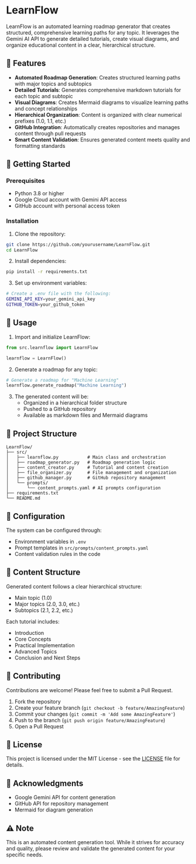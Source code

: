 # LearnFlow

LearnFlow is an automated learning roadmap generator that creates structured, comprehensive learning paths for any topic. It leverages the Gemini AI API to generate detailed tutorials, create visual diagrams, and organize educational content in a clear, hierarchical structure.

## 🌟 Features

- **Automated Roadmap Generation**: Creates structured learning paths with major topics and subtopics
- **Detailed Tutorials**: Generates comprehensive markdown tutorials for each topic and subtopic
- **Visual Diagrams**: Creates Mermaid diagrams to visualize learning paths and concept relationships
- **Hierarchical Organization**: Content is organized with clear numerical prefixes (1.0, 1.1, etc.)
- **GitHub Integration**: Automatically creates repositories and manages content through pull requests
- **Smart Content Validation**: Ensures generated content meets quality and formatting standards

## 🚀 Getting Started

### Prerequisites

- Python 3.8 or higher
- Google Cloud account with Gemini API access
- GitHub account with personal access token

### Installation

1. Clone the repository:
```bash
git clone https://github.com/yourusername/LearnFlow.git
cd LearnFlow
```

2. Install dependencies:
```bash
pip install -r requirements.txt
```

3. Set up environment variables:
```bash
# Create a .env file with the following:
GEMINI_API_KEY=your_gemini_api_key
GITHUB_TOKEN=your_github_token
```

## 📖 Usage

1. Import and initialize LearnFlow:
```python
from src.learnflow import LearnFlow

learnflow = LearnFlow()
```

2. Generate a roadmap for any topic:
```python
# Generate a roadmap for "Machine Learning"
learnflow.generate_roadmap("Machine Learning")
```

3. The generated content will be:
   - Organized in a hierarchical folder structure
   - Pushed to a GitHub repository
   - Available as markdown files and Mermaid diagrams

## 📁 Project Structure

```
LearnFlow/
├── src/
│   ├── learnflow.py           # Main class and orchestration
│   ├── roadmap_generator.py   # Roadmap generation logic
│   ├── content_creator.py     # Tutorial and content creation
│   ├── file_organizer.py      # File management and organization
│   ├── github_manager.py      # GitHub repository management
│   └── prompts/              
│       └── content_prompts.yaml # AI prompts configuration
├── requirements.txt
└── README.md
```

## 🔧 Configuration

The system can be configured through:
- Environment variables in `.env`
- Prompt templates in `src/prompts/content_prompts.yaml`
- Content validation rules in the code

## 📝 Content Structure

Generated content follows a clear hierarchical structure:
- Main topic (1.0)
- Major topics (2.0, 3.0, etc.)
- Subtopics (2.1, 2.2, etc.)

Each tutorial includes:
- Introduction
- Core Concepts
- Practical Implementation
- Advanced Topics
- Conclusion and Next Steps

## 🤝 Contributing

Contributions are welcome! Please feel free to submit a Pull Request.

1. Fork the repository
2. Create your feature branch (`git checkout -b feature/AmazingFeature`)
3. Commit your changes (`git commit -m 'Add some AmazingFeature'`)
4. Push to the branch (`git push origin feature/AmazingFeature`)
5. Open a Pull Request

## 📄 License

This project is licensed under the MIT License - see the [LICENSE](LICENSE) file for details.

## 🙏 Acknowledgments

- Google Gemini API for content generation
- GitHub API for repository management
- Mermaid for diagram generation

## ⚠️ Note

This is an automated content generation tool. While it strives for accuracy and quality, please review and validate the generated content for your specific needs. 

